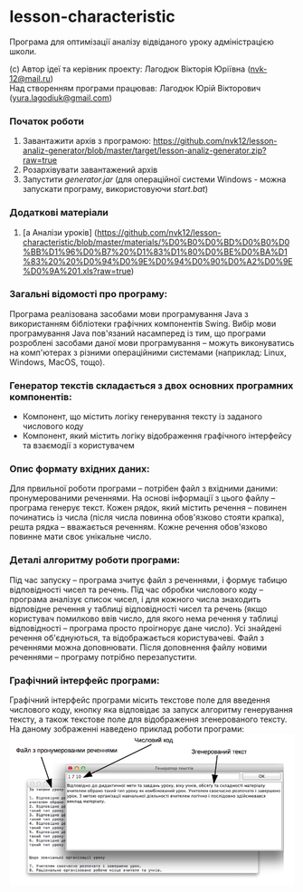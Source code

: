# lesson-characteristic
Програма для оптимізації аналізу відвіданого уроку адміністрацією школи.

(c) Автор ідеї та керівник проекту: Лагодюк Вікторія Юріївна (nvk-12@mail.ru) <br/>
Над створенням програми працював: Лагодюк Юрій Вікторович (yura.lagodiuk@gmail.com)

### Початок роботи ###
1. Завантажити архів з програмою: https://github.com/nvk12/lesson-analiz-generator/blob/master/target/lesson-analiz-generator.zip?raw=true
2. Розархівувати завантажений архів
3. Запустити *generator.jar* (для операційної системи Windows - можна запускати програму, використовуючи *start.bat*)

### Додаткові матеріали ###
1. [a Аналізи уроків] (https://github.com/nvk12/lesson-characteristic/blob/master/materials/%D0%B0%D0%BD%D0%B0%D0%BB%D1%96%D0%B7%20%D1%83%D1%80%D0%BE%D0%BA%D1%83%20%20%D0%94%D0%9E%D0%94%D0%90%D0%A2%D0%9E%D0%9A%201.xls?raw=true)

### Загальні відомості про програму: ###
Програма реалізована засобами мови програмування Java з використанням бібліотеки графічних компонентів Swing. Вибір мови програмування Java пов'язаний насамперед із тим, що програми розроблені засобами даної мови програмування – можуть виконуватись на комп'ютерах з різними операційними системами (наприклад: Linux, Windows, MacOS, тощо).

### Генератор текстів складається з двох основних програмних компонентів: ###
- Компонент, що містить логіку генерування тексту із заданого числового коду
- Компонент, який містить логіку відображення графічного інтерфейсу та взаємодії з користувачем

### Опис формату вхідних даних: ###
Для првильної роботи програми – потрібен файл з вхідними даними: пронумерованими реченнями. На основі інформації з цього файлу – програма генерує текст. Кожен рядок, який містить речення – повинен починатись із числа (після числа повинна обов'язково стояти крапка), решта рядка – вважається реченням. Кожне речення обов'язково повинне мати своє унікальне число.

### Деталі алгоритму роботи програми: ###
Під час запуску – програма зчитує файл з реченнями, і формує табицю відповідності чисел та речень. Під час обробки числового коду – програма аналізує список чисел, і для кожного числа знаходить відповідне речення у таблиці відповідності чисел та речень (якщо користувач помилково ввів число, для якого нема речення у таблиці відповідності – програма просто проігнорує дане число). Усі знайдені речення об'єднуються, та відображається користувачеві.
Файл з реченнями можна доповнювати. Після доповнення файлу новими реченнями – програму потрібно перезапустити.

### Графічний інтерфейс програми: ###
Графічний інтерфейс програми місить текстове поле для введення числового коду, кнопку яка відповідає за запуск алгоритму генерування тексту, а також текстове поле для відображення згенерованого тексту. На даному зображенні наведено приклад роботи програми:
![Screenshot](https://raw.githubusercontent.com/nvk12/lesson-analiz-generator/master/info/screenshot.png)
